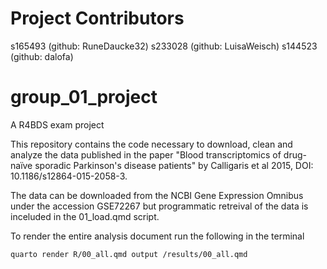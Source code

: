 # Project Contributors
s165493 (github: RuneDaucke32)
s233028 (github: LuisaWeisch)
s144523 (github: dalofa)

# group_01_project

A R4BDS exam project

This repository contains the code necessary to download, clean and analyze the data published in the paper "Blood transcriptomics of drug-naïve sporadic Parkinson's disease patients" by Calligaris et al 2015, DOI: 10.1186/s12864-015-2058-3.

The data can be downloaded from the NCBI Gene Expression Omnibus under the accession GSE72267 but programmatic retreival of the data is inceluded in the 01_load.qmd script.

To render the entire analysis document run the following in the terminal

```
quarto render R/00_all.qmd output /results/00_all.qmd

```


